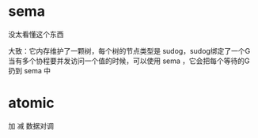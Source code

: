 # sema

没太看懂这个东西

大致：它内存维护了一颗树，每个树的节点类型是 sudog，sudog绑定了一个G
当有多个协程要并发访问一个值的时候，可以使用 sema ，它会把每个等待的G 扔到 sema 中


# atomic

加 减 数据对调